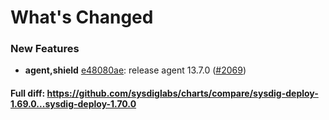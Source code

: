 # What's Changed

### New Features
- **agent,shield** [e48080ae](https://github.com/sysdiglabs/charts/commit/e48080aee167e1a324e09ff092676378abb4c3f1): release agent 13.7.0 ([#2069](https://github.com/sysdiglabs/charts/issues/2069))
#### Full diff: https://github.com/sysdiglabs/charts/compare/sysdig-deploy-1.69.0...sysdig-deploy-1.70.0

